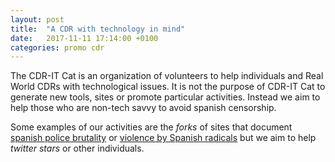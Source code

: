 ```yaml
---
layout: post
title:  "A CDR with technology in mind"
date:   2017-11-11 17:14:00 +0100
categories: promo cdr
---
```


The CDR-IT Cat is an organization of volunteers to help individuals and Real World CDRs with technological issues. It is not the purpose of CDR-IT Cat to generate new tools, sites or promote particular activities. Instead we aim to help those who are non-tech savvy to avoid spanish censorship.

Some examples of our activities are the _forks_ of sites that document [spanish police brutality](https://github.com/spanishpolice/spanishpolice.github.io) or [violence by Spanish radicals](https://github.com/12kbps/spanishradicals.github.io) but we aim to help _twitter stars_ or other individuals.
